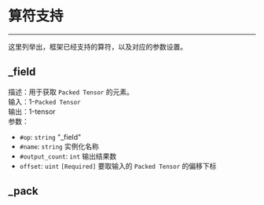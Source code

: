 # 算符支持

----

这里列举出，框架已经支持的算符，以及对应的参数设置。

## _field
描述：用于获取 `Packed Tensor` 的元素。  
输入：1-`Packed Tensor`  
输出：1-tensor  
参数：
- `#op`: `string` "_field"
- `#name`: `string` 实例化名称
- `#output_count`: `int` 输出结果数
- `offset`: `uint` `[Required]` 要取输入的 `Packed Tensor` 的偏移下标

## _pack
